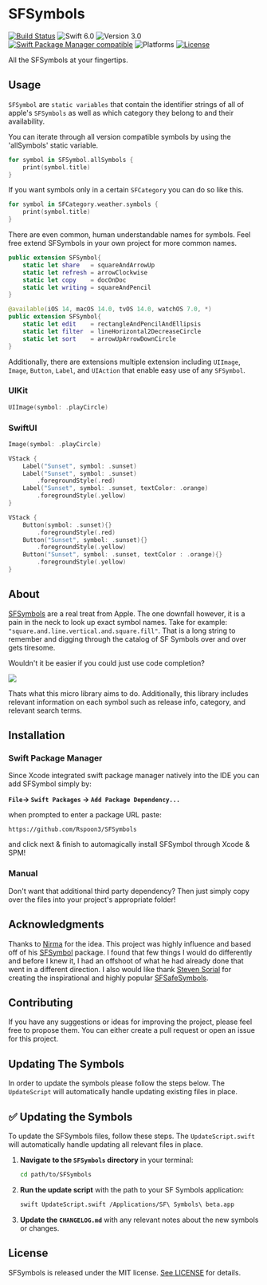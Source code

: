 # SFSymbols
[![Build Status](https://travis-ci.org/Nirma/SFSymbol.svg?branch=master)](https://travis-ci.org/Nirma/SFSymbol)
![Swift 6.0](https://img.shields.io/badge/Swift-6.0-orange.svg)
![Version 3.0](https://img.shields.io/badge/version-3.0-blue.svg)
[![Swift Package Manager compatible](https://img.shields.io/badge/Swift%20Package%20Manager-compatible-purple.svg)](https://github.com/apple/swift-package-manager)
![Platforms](https://img.shields.io/badge/Platforms-iOS%20|iPadOS%20|%20tvOS%20|%20watchOS%20|%20macOS-FF69B4.svg)
[![License](http://img.shields.io/:license-mit-blue.svg)](http://doge.mit-license.org)

All the SFSymbols at your fingertips.

## Usage 
`SFSymbol` are `static variables` that contain the identifier strings of all of apple's `SFSymbols` as well as which category they belong to and their availability.

You can iterate through all version compatible symbols by using the 'allSymbols' static variable.

```swift
for symbol in SFSymbol.allSymbols {
	print(symbol.title)
}
```


If you want symbols only in a certain `SFCategory` you can do so like this.

```swift
for symbol in SFCategory.weather.symbols {
	print(symbol.title)
}
```


There are even common, human understandable names for symbols. Feel free extend SFSymbols in your own project for more common names.

```swift
public extension SFSymbol{
    static let share   = squareAndArrowUp
    static let refresh = arrowClockwise
    static let copy    = docOnDoc
    static let writing = squareAndPencil
}

@available(iOS 14, macOS 14.0, tvOS 14.0, watchOS 7.0, *)
public extension SFSymbol{
    static let edit    = rectangleAndPencilAndEllipsis
    static let filter  = lineHorizontal2DecreaseCircle
    static let sort    = arrowUpArrowDownCircle
}
```

Additionally, there are extensions multiple extension including `UIImage`, `Image`, `Button`, `Label`, and `UIAction` that enable easy use of any `SFSymbol`.


### UIKit

```swift
UIImage(symbol: .playCircle)
```


### SwiftUI

```swift
Image(symbol: .playCircle)
```


```swift
VStack {
    Label("Sunset", symbol: .sunset)
    Label("Sunset", symbol: .sunset)
        .foregroundStyle(.red)
    Label("Sunset", symbol: .sunset, textColor: .orange)
        .foregroundStyle(.yellow)
}
```


```swift
VStack {
    Button(symbol: .sunset){}
        .foregroundStyle(.red)
    Button("Sunset", symbol: .sunset){}
        .foregroundStyle(.yellow)
    Button("Sunset", symbol: .sunset, textColor : .orange){}
        .foregroundStyle(.yellow)
}
```
                    
## About 
[SFSymbols](https://developer.apple.com/sf-symbols/) are a real treat from Apple. The one downfall however, it is a pain in the neck to look up exact symbol names. Take for example: `"square.and.line.vertical.and.square.fill"`. That is a long string to remember and digging through the catalog of SF Symbols over and over gets tiresome.

Wouldn't it be easier if you could just use code completion?

![](https://media.giphy.com/media/jQ7lTLsv2poo2qLkUA/giphy.gif)

Thats what this micro library aims to do. Additionally, this library includes relevant information on each symbol such as  release info, category, and relevant search terms.

## Installation

### Swift Package Manager
Since Xcode integrated swift package manager natively into the IDE you can add SFSymbol simply by:

**`File`-> `Swift Packages` -> `Add Package Dependency...`**

when prompted to enter a package URL paste: 

`https://github.com/Rspoon3/SFSymbols` 


and click next & finish to automagically install SFSymbol through Xcode & SPM!

### Manual 
Don't want that additional third party dependency? Then just simply copy over the files into your project's appropriate folder!

## Acknowledgments

Thanks to [Nirma](https://github.com/Nirma) for the idea. This project was highly influence and based off of his [SFSymbol](https://github.com/Nirma/SFSymbol) package. I found that few things I would do differently and before I knew it, I had an offshoot of what he had already done that went in a different direction. I also would like thank [Steven Sorial](https://github.com/StevenSorial) for creating the inspirational and highly popular [SFSafeSymbols](https://github.com/SFSafeSymbols/SFSafeSymbols).

## Contributing

If you have any suggestions or ideas for improving the project, please feel free to propose them. You can either create a pull request or open an issue for this project.

## Updating The Symbols
In order to update the symbols please follow the steps below. The `UpdateScript` will automatically handle updating existing files in place.

## ✅ Updating the Symbols

To update the SFSymbols files, follow these steps. The `UpdateScript.swift` will automatically handle updating all relevant files in place.

1. **Navigate to the `SFSymbols` directory** in your terminal:

    ```bash
    cd path/to/SFSymbols
    ```

2. **Run the update script** with the path to your SF Symbols application:

    ```bash
    swift UpdateScript.swift /Applications/SF\ Symbols\ beta.app
    ```

3. **Update the `CHANGELOG.md`** with any relevant notes about the new symbols or changes.

## License

SFSymbols is released under the MIT license. [See LICENSE](https://github.com/Rspoon3/SFSymbols/blob/main/LICENSE) for details.
